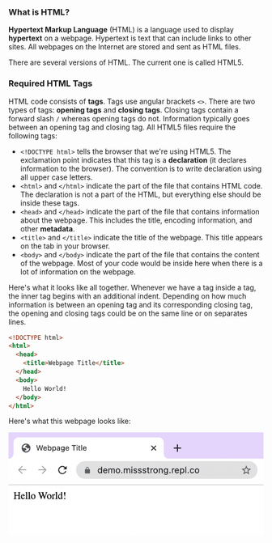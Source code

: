 ### What is HTML?

**Hypertext Markup Language** (HTML) is a language used to display **hypertext** on a webpage. Hypertext is text that can include links to other sites. All webpages on the Internet are stored and sent as HTML files.

There are several versions of HTML. The current one is called HTML5.

### Required HTML Tags

HTML code consists of **tags**. Tags use angular brackets `<>`. There are two types of tags: **opening tags** and **closing tags**. Closing tags contain a forward slash `/` whereas opening tags do not. Information typically goes between an opening tag and closing tag. All HTML5 files require the following tags:

* `<!DOCTYPE html>` tells the browser that we're using HTML5. The exclamation point indicates that this tag is a **declaration** (it declares information to the browser). The convention is to write declaration using all upper case letters.
* `<html>` and `</html>` indicate the part of the file that contains HTML code. The declaration is not a part of the HTML, but everything else should be inside these tags.
* `<head>` and `</head>` indicate the part of the file that contains information about the webpage. This includes the title, encoding information, and other **metadata**.
* `<title>` and `</title>` indicate the title of the webpage. This title appears on the tab in your browser.
* `<body>` and `</body>` indicate the part of the file that contains the content of the webpage. Most of your code would be inside here when there is a lot of information on the webpage.

Here's what it looks like all together. Whenever we have a tag inside a tag, the inner tag begins with an additional indent. Depending on how much information is between an opening tag and its corresponding closing tag, the opening and closing tags could be on the same line or on separates lines.

```html
<!DOCTYPE html>
<html>
  <head>
    <title>Webpage Title</title>
  </head>
  <body>
    Hello World!
  </body>
</html>
```

Here's what this webpage looks like:

![](../../Images/Hello_World_HTML.png)
